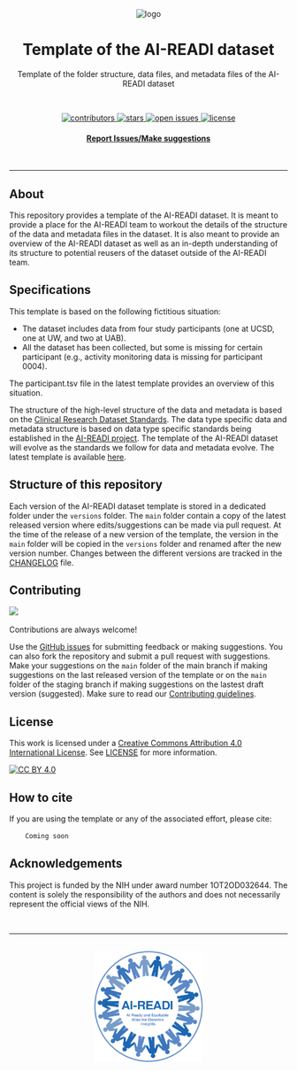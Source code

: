 <div align="center">

<img src="https://freesvg.org/img/1653682897science-svgrepo-com.png" alt="logo" width="200" height="auto" />

<br />

<h1> Template of the AI-READI dataset </h1>

<p>
Template of the folder structure, data files, and metadata files of the AI-READI dataset 
</p>

<br />

<p>
  <a href="https://github.com/AI-READI/high-level-dataset-structure/graphs/contributors">
    <img src="https://img.shields.io/github/contributors/AI-READI/ai-readi-dataset-template.svg?style=flat-square" alt="contributors" />
  </a>
  <a href="https://github.com/AI-READI/high-level-dataset-structure/stargazers">
    <img src="https://img.shields.io/github/stars/AI-READI/ai-readi-dataset-template.svg?style=flat-square" alt="stars" />
  </a>
  <a href="https://github.com/AI-READI/high-level-dataset-structure/issues/">
    <img src="https://img.shields.io/github/issues/AI-READI/ai-readi-dataset-template.svg?style=flat-square" alt="open issues" />
  </a>
  <a href="https://github.com/AI-READI/high-level-dataset-structure/LICENSE.txt">
    <img src="https://img.shields.io/badge/License-CC%20BY%204.0-lightgrey.svg" alt="license" />
  </a>
  
  <!---
  <a href="https://doi.org/10.5281/zenodo.6407300">
    <img src="https://zenodo.org/badge/DOI/10.5281/zenodo.6407300.svg" alt="doi" />
  </a>
  -->

</p>
   
<h4>
    <a href="https://github.com/AI-READI/ai-readi-dataset-template/issues/">Report Issues/Make suggestions</a>
  </h4>
</div>

<br />

---

## About
This repository provides a template of the AI-READI dataset. It is meant to provide a place for the AI-READI team to workout the details of the structure of the data and metadata files in the dataset. It is also meant to provide an overview of the AI-READI dataset as well as an in-depth understanding of its structure to potential reusers of the dataset outside of the AI-READI team.

## Specifications

This template is based on the following fictitious situation:
- The dataset includes data from four study participants (one at UCSD, one at UW, and two at UAB).
- All the dataset has been collected, but some is missing for certain participant (e.g., activity monitoring data is missing for participant 0004).

The participant.tsv file in the latest template provides an overview of this situation.

The structure of the high-level structure of the data and metadata is based on the [Clinical Research Dataset Standards](https://github.com/AI-READI/high-level-dataset-structure). The data type specific data and metadata structure is based on data type specific standards being established in the [AI-READI project](https://aireadi.org/publications). The template of the AI-READI dataset will evolve as the standards we follow for data and metadata evolve. The latest template is available [here](main). 

## Structure of this repository
Each version of the AI-READI dataset template is stored in a dedicated folder under the `versions` folder. The `main` folder contain a copy of the latest released version where edits/suggestions can be made via pull request. At the time of the release of a new version of the template, the version in the `main` folder will be copied in the `versions` folder and renamed after the new version number. Changes between the different versions are tracked in the [CHANGELOG](CHANGELOG.md) file. 

## Contributing

<a href="https://github.com/AI-READI/high-level-dataset-structure/graphs/contributors">
  <img src="https://contrib.rocks/image?repo=AI-READI/high-level-dataset-structure" />
</a>

Contributions are always welcome!

Use the [GitHub issues](https://github.com/AI-READI/ai-readi-dataset-template/issues) for submitting feedback or making suggestions. You can also fork the repository and submit a pull request with suggestions. Make your suggestions on the `main` folder of the main branch if making suggestions on the last released version of the template or on the `main` folder of the staging branch if making suggestions on the lastest draft version (suggested). Make sure to read our [Contributing guidelines](CONTRIBUTING.md).

## License

This work is licensed under a
[Creative Commons Attribution 4.0 International License][cc-by]. See [LICENSE](LICENSE.txt) for more information.

[cc-by]: http://creativecommons.org/licenses/by/4.0/
[cc-by-image]: https://i.creativecommons.org/l/by/4.0/88x31.png
[![CC BY 4.0][cc-by-image]][cc-by]


## How to cite

If you are using the template or any of the associated effort, please cite:

```bash
    Coming soon
```

## Acknowledgements

This project is funded by the NIH under award number 1OT2OD032644. The content is solely the responsibility of the authors and does not necessarily represent the official views of the NIH.

<br />

---

<br />

<div align="center">

<a href="https://aireadi.org">
  <img src="https://github.com/AI-READI/AI-READI-logo/raw/main/logo/png/option2.png" height="200" />
</a>

</div>


